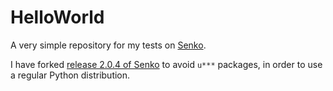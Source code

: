 # HelloWorld

A very simple repository for my tests on [Senko](https://github.com/RangerDigital/senko).

I have forked [release 2.0.4 of Senko](https://github.com/RangerDigital/senko/releases/tag/v2.0.4) to avoid `u***` packages, in order to use a regular Python distribution.
